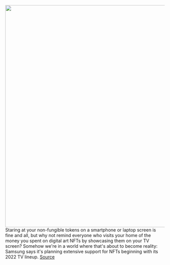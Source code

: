 <img src='https://cdn.vox-cdn.com/thumbor/r1QazSd9WwrUdonPzM8I0zjOZvQ=/0x0:2040x1360/1200x800/filters:focal(857x517:1183x843)/cdn.vox-cdn.com/uploads/chorus_image/image/70340518/acastro_190503_1777_samsung_0004.0.0.jpg' width='700px' /><br/>
Staring at your non-fungible tokens on a smartphone or laptop screen is fine and all, but why not remind everyone who visits your home of the money you spent on digital art NFTs by showcasing them on your TV screen? Somehow we're in a world where that's about to become reality: Samsung says it's planning extensive support for NFTs beginning with its 2022 TV lineup.
<a href='https://www.theverge.com/2022/1/2/22858698/samsung-2022-tvs-nft-support-announced-cryptocurrency'> Source <a/>